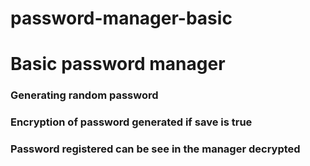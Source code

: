 # password-manager-basic

# Basic password manager

### Generating random password
### Encryption of password generated if save is true
### Password registered can be see in the manager decrypted
